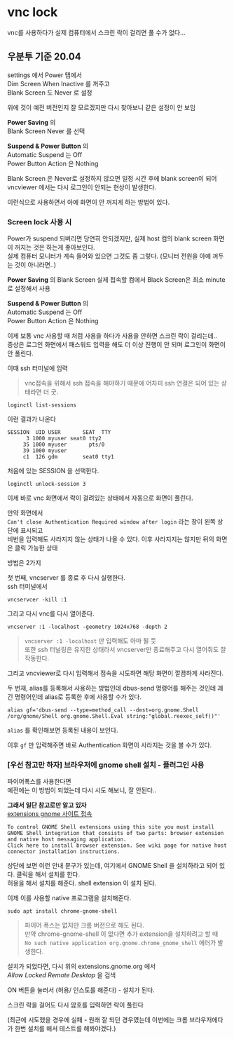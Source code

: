 # vnc lock
vnc를 사용하다가 실제 컴퓨터에서 스크린 락이 걸리면 풀 수가 없다...  

## 우분투 기준 20.04 
settings 에서 Power 탭에서   
Dim Screen When Inactive 를 꺼주고   
Blank Screen 도 Never 로 설정   

위에 것이 예전 버전인지 잘 모르겠지만 다시 찾아보니 같은 설정이 안 보임

**Power Saving** 의   
Blank Screen Never 를 선택   

**Suspend & Power Button** 의   
Automatic Suspend 는 Off  
Power Button Action 은 Nothing    

Blank Screen 은 Never로 설정하지 않으면 일정 시간 후에 blank screen이 되어  
vncviewer 에서는 다시 로그인이 안되는 현상이 발생한다.   

이런식으로 사용하면서 아예 화면이 안 꺼지게 하는 방법이 있다.


### Screen lock 사용 시
Power가 suspend 되버리면 당연히 안되겠지만, 실제 host 컴의 blank screen 화면이 꺼지는 것은 하는게 좋아보인다.  
실제 컴퓨터 모니터가 계속 들어와 있으면 그것도 좀 그렇다. (모니터 전원을 아예 꺼두는 것이 아니라면..)   

**Power Saving** 의 
Blank Screen 실제 접속할 컴에서 Black Screen은 최소 minute로 설정해서 사용   

**Suspend & Power Button** 의   
Automatic Suspend 는 Off  
Power Button Action 은 Nothing    

이제 보통 vnc 사용할 때 처럼 사용을 하다가 사용을 안하면 스크린 락이 걸리는데..   
증상은 로그인 화면에서 패스워드 입력을 해도 더 이상 진행이 안 되며 로그인이 화면이 안 풀린다.  

이때 ssh 터미널에 입력 
> vnc접속을 위해서 ssh 접속을 해야하기 때문에 어차피 ssh 연결은 되어 있는 상태라면 더 굿.   

```
loginctl list-sessions
```

이런 결과가 나온다 
```
SESSION  UID USER       SEAT  TTY  
      3 1000 myuser seat0 tty2 
     35 1000 myuser       pts/0
     39 1000 myuser            
     c1  126 gdm        seat0 tty1 
```

처음에 있는 SESSION 을 선택한다.
```
loginctl unlock-session 3
```

이제 바로 vnc 화면에서 락이 걸려있는 상태에서 자동으로 화면이 풀린다.


만약 화면에서    
`Can't close Authentication Required window after login` 라는 창이 왼쪽 상단에 표시되고  
비번을 입력해도 사라지지 않는 상태가 나올 수 있다. 이후 사라지지는 않지만 뒤의 화면은 클릭 가능한 상태   

방법은 2가지 

첫 번째, vncserver 를 종료 후 다시 실행한다.   
ssh 터미널에서     
```
vncservcer -kill :1
```
그리고 다시 vnc를 다시 열어준다.
```
vncserver :1 -localhost -geometry 1024x768 -depth 2
```
> `vncserver :1 -localhost` 만 입력해도 아마 될 듯  
또한 ssh 터널링은 유지한 상태라서 vncserver만 종료해주고 다시 열어줘도 잘 작동한다.


그리고 vncviewer로 다시 입력해서 접속을 시도하면 해당 화면이 깔끔하게 사라진다.


두 번재, alias를 등록해서 사용하는 방법인데 dbus-send 명령어를 해주는 것인데 괘 긴 명령어인데 alias로 등록한 후에 사용할 수가 있다.
```
alias gf='dbus-send --type=method_call --dest=org.gnome.Shell /org/gnome/Shell org.gnome.Shell.Eval string:"global.reexec_self()"'
```

`alias` 를 확인해보면 등록된 내용이 보인다.

이후 `gf` 만 입력해주면 바로 Authentication 화면이 사라지는 것을 볼 수가 있다.



### [우선 참고만 하자] 브라우저에 gnome shell 설치 - 플러그인 사용
파이어폭스를 사용한다면   
예전에는 이 방법이 되었는데 다시 시도 해보니, 잘 안된다..   

**그래서 일단 참고로만 알고 있자**   
[extensions gnome 사이트 접속](https://extensions.gnome.org/)    
```
To control GNOME Shell extensions using this site you must install GNOME Shell integration that consists of two parts: browser extension and native host messaging application.
Click here to install browser extension. See wiki page for native host connector installation instructions.
```
상단에 보면 이런 안내 문구가 있는데, 여기에서 GNOME Shell 을 설치하라고 되어 있다. 클릭을 해서 설치를 한다.   
허용을 해서 설치를 해준다. shell extension 이 설치 된다. 

이제 이를 사용할 native 프로그램을 설치해준다.   
```
sudo apt install chrome-gnome-shell
```
> 파이어 폭스는 없지만 크롬 버전으로 해도 된다.   
만약 chrome-gnome-shell 이 없다면 추가 extension을 설치하려고 할 때  
`No such native application org.gnome.chrome_gnome_shell` 에러가 발생한다.   

설치가 되었다면, 다시 위의 extensions.gnome.org 에서   
*Allow Locked Remote Desktop* 을 검색     

ON 버튼을 눌러서 (허용/ 인스토를 해준다) - 설치가 된다.


스크린 락을 걸어도 다시 암호를 입력하면 락이 풀린다   

(최근에 시도했을 경우에 실패 - 원래 잘 되던 경우였는데 이번에는 크롬 브라우저에다가 한번 설치를 해서 테스트를 해봐야겠다.)   



